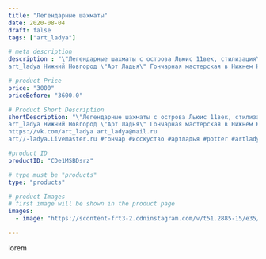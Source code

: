 ```yaml
---
title: "Легендарные шахматы"
date: 2020-08-04
draft: false
tags: ["art_ladya"]

# meta description
description : "\"Легендарные шахматы с острова Льюис 11век, стилизация\" 
art_ladya Нижний Новгород \"Арт Ладья\" Гончарная мастерская в Нижнем Новгороде. Изготовление керамик"

# product Price
price: "3000"
priceBefore: "3600.0"

# Product Short Description
shortDescription: "\"Легендарные шахматы с острова Льюис 11век, стилизация\" 
art_ladya Нижний Новгород \"Арт Ладья\" Гончарная мастерская в Нижнем Новгороде. Изготовление керамики и мастер//-классы по обучению. 
https://vk.com/art_ladya art_ladya@mail.ru 
art//-ladya.Livemaster.ru #гончар #исскуство #артладья #potter #artladya #керамикаручнаяработа #гончарнаямастерская #керамиканазаказ #handmade #шахматы #керамика  #эксклюзивнаякерамика #dishes #decor #ceramicar #историческаяреконструкция #claygoods #игра #medieval #ceramic #design #настольнаяигра #нижнийновгород #ceramicart #фильм #викинги #шахматыостровальюис #гончарныйкруг #clay #авторскаякерамика"

#product ID
productID: "CDe1MSBDsrz"

# type must be "products"
type: "products"

# product Images
# first image will be shown in the product page
images:
  - image: "https://scontent-frt3-2.cdninstagram.com/v/t51.2885-15/e35/117174928_325802238606351_7096317711510670917_n.jpg?se=7&_nc_ht=scontent-frt3-2.cdninstagram.com&_nc_cat=103&_nc_ohc=6clwsKKxIp0AX_BZyLz&edm=APU89FABAAAA&ccb=7-4&oh=45d0f5f871ae6c9659bb8ff0afc996e3&oe=612B2B4F&_nc_sid=86f79a&ig_cache_key=MjM2ODU2NDM5NDQ4NzM2ODQzNQ%3D%3D.2-ccb7-4"

---
```

lorem
